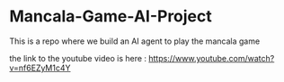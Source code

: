 # Mancala-Game-AI-Project
This is a repo where we build an AI agent to play the mancala game

the link to the youtube video is here :
	https://www.youtube.com/watch?v=nf6EZyM1c4Y
	
	